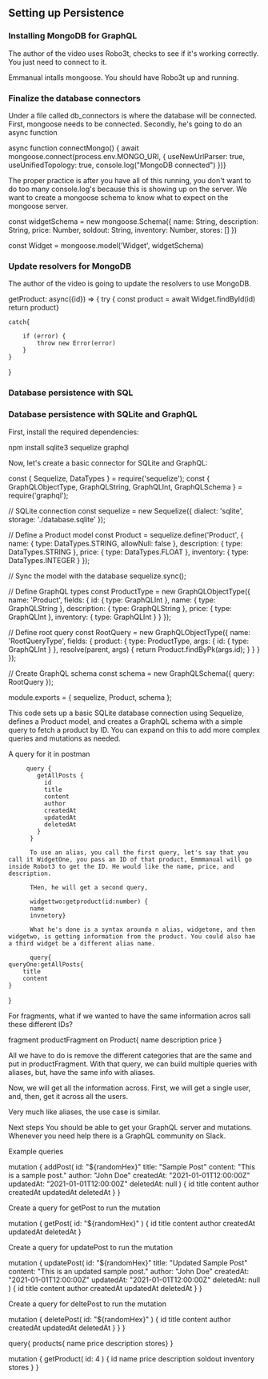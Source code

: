 ## Setting up Persistence
### Installing MongoDB for GraphQL 
The author of the video uses Robo3t, checks to see if it's working correctly. You just need to connect to it. 

Emmanual intalls mongoose. You should have Robo3t up and running. 

### Finalize the database connectors
Under a file called db_connectors is where the database will be connected. First, mongoose needs to be connected. Secondly, he's going to do an async function

async function connectMongo() {
    await mongoose.connect(process.env.MONGO_URI, {
        useNewUrlParser: true,
        useUnifiedTopology: true,
        console.log("MongoDB connected")
})}

The proper practice is after you have all of this running, you don't want to do too many console.log's because this is showing up on the server. We want to create a mongoose schema to know what to expect on the mongoose server. 

const widgetSchema = new mongoose.Schema({
    name: String,
    description: String,
    price: Number,
    soldout: String, 
    inventory: Number,
    stores: []
})

const Widget = mongoose.model('Widget', widgetSchema)




### Update resolvers for MongoDB
The author of the video is going to update the resolvers to use MongoDB.

getProduct: async({id}) => {
    try {
    const product = await Widget.findById(id)
    return product}

    catch{

        if (error) {
            throw new Error(error)
        }
    }
}


### Database persistence with SQL

### Database persistence with SQLite and GraphQL

First, install the required dependencies:


npm install sqlite3 sequelize graphql


Now, let's create a basic connector for SQLite and GraphQL:


const { Sequelize, DataTypes } = require('sequelize');
const { GraphQLObjectType, GraphQLString, GraphQLInt, GraphQLSchema } = require('graphql');

// SQLite connection
const sequelize = new Sequelize({
  dialect: 'sqlite',
  storage: './database.sqlite'
});

// Define a Product model
const Product = sequelize.define('Product', {
  name: {
    type: DataTypes.STRING,
    allowNull: false
  },
  description: {
    type: DataTypes.STRING
  },
  price: {
    type: DataTypes.FLOAT
  },
  inventory: {
    type: DataTypes.INTEGER
  }
});

// Sync the model with the database
sequelize.sync();

// Define GraphQL types
const ProductType = new GraphQLObjectType({
  name: 'Product',
  fields: {
    id: { type: GraphQLInt },
    name: { type: GraphQLString },
    description: { type: GraphQLString },
    price: { type: GraphQLInt },
    inventory: { type: GraphQLInt }
  }
});

// Define root query
const RootQuery = new GraphQLObjectType({
  name: 'RootQueryType',
  fields: {
    product: {
      type: ProductType,
      args: { id: { type: GraphQLInt } },
      resolve(parent, args) {
        return Product.findByPk(args.id);
      }
    }
  }
});

// Create GraphQL schema
const schema = new GraphQLSchema({
  query: RootQuery
});

module.exports = { sequelize, Product, schema };


This code sets up a basic SQLite database connection using Sequelize, defines a Product model, and creates a GraphQL schema with a simple query to fetch a product by ID. You can expand on this to add more complex queries and mutations as needed.



A query for it in postman
    
         query {
            getAllPosts {
              id
              title
              content
              author
              createdAt
              updatedAt
              deletedAt
            }
          } 
            
          To use an alias, you call the first query, let's say that you call it WidgetOne, you pass an ID of that product, Emmmanual will go inside Robot3 to get the ID. He would like the name, price, and description. 
          
          THen, he will get a second query, 
          
          widgettwo:getproduct(id:number) {
          name
          invnetory}
          
          What he's done is a syntax arounda n alias, widgetone, and then widgetwo, is getting information from the product. You could also hae a third widget be a different alias name. 
          
          query{
    queryOne:getAllPosts{
        title
        content
    }
}

For fragments, what if we wanted to have the same information acros sall these different IDs? 

fragment productFragment on Product{
name
description
price
}

All we have to do is remove the different categories that are the same and put in productFragment. With that query, we can build multiple queries with aliases, but, have the same info with aliases.

Now, we will get all the information across. First, we will get a single user, and, then, get it across all the users.

Very much like aliases, the use case is similar. 

Next steps
You should be able to get your GraphQL server and mutations. Whenever you need help there is a GraphQL community on Slack. 


Example queries

mutation {
  addPost(
    id: "${randomHex}"
    title: "Sample Post"
    content: "This is a sample post."
    author: "John Doe"
    createdAt: "2021-01-01T12:00:00Z"
    updatedAt: "2021-01-01T12:00:00Z"
    deletedAt: null
  ) {
    id
    title
    content
    author
    createdAt
    updatedAt
    deletedAt
  }
}

Create a query for getPost to run the mutation

mutation {
  getPost(
    id: "${randomHex}"
  ) {
    id
    title
    content
    author
    createdAt
    updatedAt
    deletedAt
  }

  Create a query for updatePost to run the mutation 

  mutation {
    updatePost(
      id: "${randomHex}"
      title: "Updated Sample Post"
      content: "This is an updated sample post."
      author: "John Doe"
      createdAt: "2021-01-01T12:00:00Z"
      updatedAt: "2021-01-01T12:00:00Z"
      deletedAt: null
    ) {
      id
      title
      content
      author
      createdAt
      updatedAt
      deletedAt
    }
  }

  Create a query for deltePost to run the mutation 

  mutation {
    deletePost(
      id: "${randomHex}"
    ) {
      id
      title
      content
      author
      createdAt
      updatedAt
      deletedAt
    }
  }
}


query{
products{
name
price
description
stores}
} 


mutation {
  getProduct(
    id: 4
  ) {
    id
    name
    price
    description
    soldout
    inventory
    stores
  }
}